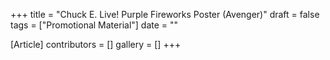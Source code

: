 +++
title = "Chuck E. Live! Purple Fireworks Poster (Avenger)"
draft = false
tags = ["Promotional Material"]
date = ""

[Article]
contributors = []
gallery = []
+++